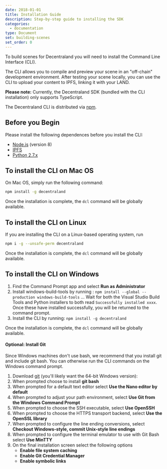 ```yaml
---
date: 2018-01-01
title: Installation Guide
description: Step-by-step guide to installing the SDK
categories:
  - documentation
type: Document
set: building-scenes
set_order: 0
---
```


To build scenes for Decentraland you will need to install the Command Line Interface (CLI).

The CLI allows you to compile and preview your scene in an "off-chain" development environment. After testing your scene locally, you can use the CLI to upload your content to IPFS, linking it with your LAND.

**Please note:** Currently, the Decentraland SDK (bundled with the CLI installation) only supports TypeScript.

The Decentraland CLI is distributed via [npm](https://www.npmjs.com/get-npm?utm_source=house&utm_medium=homepage&utm_campaign=free%20orgs&utm_term=Install%20npm).

## Before you Begin

Please install the following dependences before you install the CLI:
* [Node.js](https://github.com/decentraland/cli#nodejs-installation) (version 8)
* [IPFS](https://dist.ipfs.io/#go-ipfs)
* [Python 2.7.x](https://www.python.org/downloads/)


## To install the CLI on Mac OS

On Mac OS, simply run the following command:

```bash
npm install -g decentraland
```

Once the installation is complete, the `dcl` command will be globally available.

## To install the CLI on Linux

If you are installing the CLI on a Linux-based operating system, run

```bash
npm i -g --unsafe-perm decentraland
```

Once the installation is complete, the `dcl` command will be globally available.

## To install the CLI on Windows

1. Find the Command Prompt app and select **Run as Administrator**
2. Install windows-build-tools by running :
`npm install --global --production windows-build-tools`
... Wait for both the Visual Studio Build Tools and Python installers to both read `Successfully installed xxxx`. Once these have installed successfully, you will be returned to the command prompt.
1. Install the CLI by running:
`npm install -g decentraland`


Once the installation is complete, the `dcl` command will be globally available.

#### Optional: Install Git

Since Windows machines don't use bash, we recommend that you install git and include git bash. You can otherwise run the CLI commands on the Windows command prompt.

1. Download [git](https://git-scm.com/download/win) (you'll likely want the 64-bit Windows version):
2. When prompted choose to install **git bash**
3. When prompted for a default text editor select **Use the Nano editor by default**
4. When prompted to adjust your path environment, select **Use Git from the Windows Command Prompt**
5. When prompted to choose the SSH executable, select **Use OpenSSH**
6. When prompted to choose the HTTPS transport backend, select **Use the OpenSSL library**
7. When prompted to configure the line ending conversions, select **Checkout Windows-style, commit Unix-style line endings**
8. When prompted to configure the terminal emulator to use with Git Bash select **Use MinTTY**
9. On the final installation screen select the following options
    * **Enable file system caching**
    * **Enable Git Credential Manager**
    * **Enable symbolic links**
